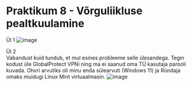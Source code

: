 # Praktikum 8 - Võrguliikluse pealtkuulamine  

Ül 1
![image](https://github.com/JuhanPauklin/AndmeturbePraktikumid/assets/90179916/6109f9fd-75f7-4895-8807-600111875497)

Ül 2  
Vabandust kuid tundub, et mul esines probleeme selle ülesandega. Tegin kodust üle GlobalProtect VPNi ning ma ei saanud oma TÜ kasutaja parooli kuvada. Ohvri arvutiks oli minu enda sülearvuti (Windows 11) ja Ründaja omaks muidugi Linux Mint virtuaalmasin.
![image](https://github.com/JuhanPauklin/AndmeturbePraktikumid/assets/90179916/e2f302f2-99d0-468d-a135-b984b5f0d8ff)
